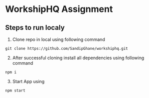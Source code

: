 # WorkshipHQ Assignment

## Steps to run localy

1) Clone repo in local using following command

```git clone https://github.com/SandipGhane/workshiphq.git ```

2) After successful cloning install all dependencies using following command

```npm i ```

3) Start App using 

```npm start```
